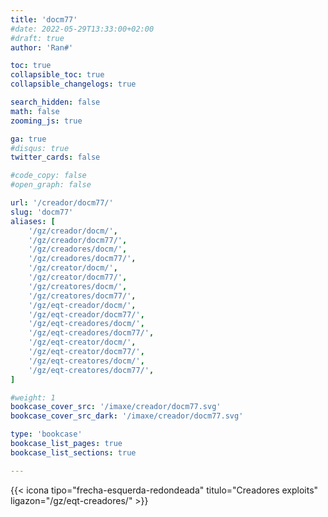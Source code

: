 ```yaml
---
title: 'docm77'
#date: 2022-05-29T13:33:00+02:00
#draft: true
author: 'Ran#'

toc: true
collapsible_toc: true
collapsible_changelogs: true

search_hidden: false
math: false
zooming_js: true

ga: true
#disqus: true
twitter_cards: false

#code_copy: false
#open_graph: false

url: '/creador/docm77/'
slug: 'docm77'
aliases: [
    '/gz/creador/docm/',
    '/gz/creador/docm77/',
    '/gz/creadores/docm/',
    '/gz/creadores/docm77/',
    '/gz/creator/docm/',
    '/gz/creator/docm77/',
    '/gz/creatores/docm/',
    '/gz/creatores/docm77/',
    '/gz/eqt-creador/docm/',
    '/gz/eqt-creador/docm77/',
    '/gz/eqt-creadores/docm/',
    '/gz/eqt-creadores/docm77/',
    '/gz/eqt-creator/docm/',
    '/gz/eqt-creator/docm77/',
    '/gz/eqt-creatores/docm/',
    '/gz/eqt-creatores/docm77/',
]

#weight: 1
bookcase_cover_src: '/imaxe/creador/docm77.svg'
bookcase_cover_src_dark: '/imaxe/creador/docm77.svg'

type: 'bookcase'
bookcase_list_pages: true
bookcase_list_sections: true

---
```


{{< icona tipo="frecha-esquerda-redondeada" titulo="Creadores exploits" ligazon="/gz/eqt-creadores/" >}}
